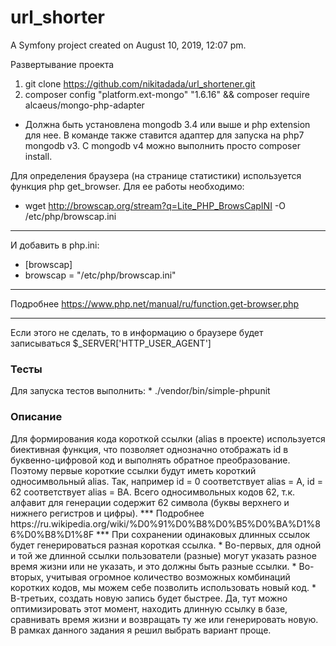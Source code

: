 url_shorter
===========

A Symfony project created on August 10, 2019, 12:07 pm.


Развертывание проекта
1. git clone https://github.com/nikitadada/url_shortener.git
2. composer config "platform.ext-mongo" "1.6.16" && composer require alcaeus/mongo-php-adapter
* Должна быть установлена mongodb 3.4 или выше и php extension для нее. В команде также ставится адаптер для запуска на php7 mongodb v3. С mongodb v4 можно выполнить просто composer install.

Для определения браузера (на странице статистики) используется функция php get_browser. Для ее работы необходимо:
* wget http://browscap.org/stream?q=Lite_PHP_BrowsCapINI -O /etc/php/browscap.ini
***
И добавить в php.ini:

* [browscap]
* browscap = "/etc/php/browscap.ini"
***
Подробнее https://www.php.net/manual/ru/function.get-browser.php
***
Если этого не сделать, то в информацию о браузере будет записываться $_SERVER['HTTP_USER_AGENT']
<h3>Тесты</h2>
Для запуска тестов выполнить:
* ./vendor/bin/simple-phpunit

<h3>Описание</h3>
Для формирования кода короткой ссылки (alias в проекте) используется биективная функция, что позволяет однозначно отображать id в буквенно-цифровой код и выполнять обратное преобразование. Поэтому первые короткие ссылки будут иметь короткий односимвольный alias. Так, например id = 0 соответствует alias = A, id = 62 соответствует alias = BA. Всего односимвольных кодов 62, т.к. алфавит для генерации содержит 62 символа (буквы верхнего и нижнего регистров и цифры).
*** 
Подробнее https://ru.wikipedia.org/wiki/%D0%91%D0%B8%D0%B5%D0%BA%D1%86%D0%B8%D1%8F
***
При сохранении одинаковых длинных ссылок будет генерироваться разная короткая ссылка. 
* Во-первых, для одной и той же длинной ссылки пользователи (разные) могут указать разное время жизни или не указать, и это должны быть разные ссылки.
* Во-вторых, учитывая огромное количество возможных комбинаций коротких кодов, мы можем себе позволить использовать новый код.
* В-третьих, создать новую запись будет быстрее. Да, тут можно оптимизировать этот момент, находить длинную ссылку в базе, сравнивать время жизни и возвращать ту же или генерировать новую. В рамках данного задания я решил выбрать вариант проще.